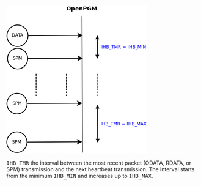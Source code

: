 <img src='img/IHB_TMR.png' />

<tt>IHB_TMR</tt> the interval between the most recent packet (ODATA, RDATA, or SPM) transmission and the next heartbeat transmission.  The interval starts from the minimum <tt>IHB_MIN</tt> and increases up to <tt>IHB_MAX</tt>.
